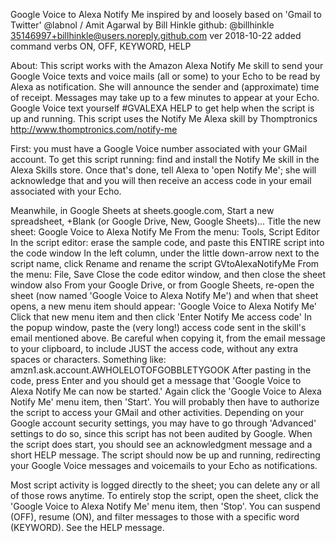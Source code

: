  Google Voice to Alexa Notify Me
 inspired by and loosely based on 'Gmail to Twitter' @labnol / Amit Agarwal
 by Bill Hinkle github: @billhinkle 35146997+billhinkle@users.noreply.github.com
 ver 2018-10-22 added command verbs ON, OFF, KEYWORD, HELP

About: This script works with the Amazon Alexa Notify Me skill to send your Google Voice texts and voice mails (all or some)
to your Echo to be read by Alexa as notification.  She will announce the sender and (approximate) time of receipt.  Messages
may take up to a few minutes to appear at your Echo.  Google Voice text yourself #GVALEXA HELP to get help when the script is
up and running.  This script uses the Notify Me Alexa skill by Thomptronics http://www.thomptronics.com/notify-me

First: you must have a Google Voice number associated with your GMail account.
To get this script running: find and install the Notify Me skill in the Alexa Skills store.  Once that's done, tell Alexa to 
'open Notify Me'; she will acknowledge that and you will then receive an access code in your email associated with your Echo.

Meanwhile, in Google Sheets at sheets.google.com, Start a new spreadsheet, +Blank (or Google Drive, New, Google Sheets)...
 Title the new sheet: Google Voice to Alexa Notify Me
 From the menu: Tools, Script Editor
 In the script editor: erase the sample code, and paste this ENTIRE script into the code window
 In the left column, under the little down-arrow next to the script name, click Rename and rename the script GVtoAlexaNotifyMe
 From the menu: File, Save
 Close the code editor window, and then close the sheet window also
From your Google Drive, or from Google Sheets, re-open the sheet (now named 'Google Voice to Alexa Notify Me') and
when that sheet opens, a new menu item should appear: 'Google Voice to Alexa Notify Me'
 Click that new menu item and then click 'Enter Notify Me access code'
 In the popup window, paste the (very long!) access code sent in the skill's email mentioned above.  Be careful when copying it,
 from the email message to your clipboard, to include JUST the access code, without any extra spaces or characters.
    Something like:       amzn1.ask.account.AWHOLELOTOFGOBBLETYGOOK
 After pasting in the code, press Enter and you should get a message that 'Google Voice to Alexa Notify Me can now be started.'
 Again click the 'Google Voice to Alexa Notify Me' menu item, then 'Start'.
 You will probably then have to authorize the script to access your GMail and other activities.  Depending on your Google account
 security settings, you may have to go through 'Advanced' settings to do so, since this script has not been audited by Google.
 When the script does start, you should see an acknowledgment message and a short HELP message.
The script should now be up and running, redirecting your Google Voice messages and voicemails to your Echo as notifications.

Most script activity is logged directly to the sheet; you can delete any or all of those rows anytime.
To entirely stop the script, open the sheet, click the 'Google Voice to Alexa Notify Me' menu item, then 'Stop'.
You can suspend (OFF), resume (ON), and filter messages to those with a specific word (KEYWORD).  See the HELP message.
